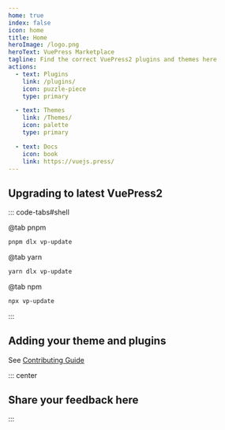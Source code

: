 ```yaml
---
home: true
index: false
icon: home
title: Home
heroImage: /logo.png
heroText: VuePress Marketplace
tagline: Find the correct VuePress2 plugins and themes here
actions:
  - text: Plugins
    link: /plugins/
    icon: puzzle-piece
    type: primary

  - text: Themes
    link: /Themes/
    icon: palette
    type: primary

  - text: Docs
    icon: book
    link: https://vuejs.press/
---
```


## Upgrading to latest VuePress2

::: code-tabs#shell

@tab pnpm

```bash
pnpm dlx vp-update
```

@tab yarn

```bash
yarn dlx vp-update
```

@tab npm

```bash
npx vp-update
```

:::

## Adding your theme and plugins

See [Contributing Guide](./reference/contributing.md)

::: center

## Share your feedback here

:::
